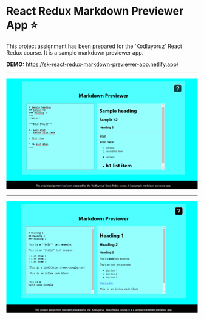 # React Redux Markdown Previewer App :star:

This project assignment has been prepared for the 'Kodluyoruz' React Redux course. It is a sample markdown previewer app.

**DEMO:** https://sk-react-redux-markdown-previewer-app.netlify.app/

---

![preview](prev1.png)

---

![preview2](prev2.png)
